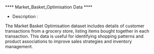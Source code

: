 **** Market_Basket_Optimisation Data ****


* Description :

The Market Basket Optimisation dataset includes details of customer transactions from a grocery store, listing items bought together in each transaction. This data is useful for identifying shopping patterns and product associations to improve sales strategies and inventory management.
